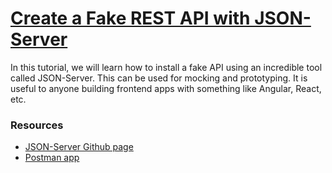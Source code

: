 # [Create a Fake REST API with JSON-Server](https://www.youtube.com/watch?v=1zkgdLZEdwM)

In this tutorial, we will learn how to install a fake API using an incredible tool called JSON-Server. This can be used for mocking and prototyping. It is useful to anyone building frontend apps with something like Angular, React, etc.

### Resources
- [JSON-Server Github page](https://github.com/typicode/json-server)
- [Postman app](http://www.getpostman.com/)
